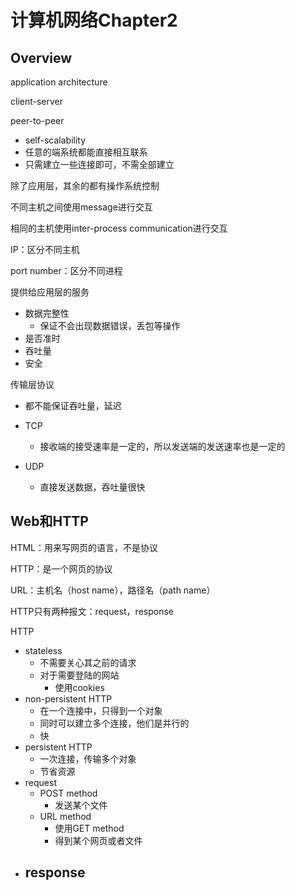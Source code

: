 # 计算机网络Chapter2

## Overview

application architecture

client-server

peer-to-peer

- self-scalability
- 任意的端系统都能直接相互联系
- 只需建立一些连接即可，不需全部建立

除了应用层，其余的都有操作系统控制

不同主机之间使用message进行交互

相同的主机使用inter-process communication进行交互

IP：区分不同主机

port number：区分不同进程

提供给应用层的服务

- 数据完整性
  - 保证不会出现数据错误，丢包等操作
- 是否准时
- 吞吐量
- 安全

传输层协议

- 都不能保证吞吐量，延迟

- TCP
  - 接收端的接受速率是一定的，所以发送端的发送速率也是一定的
- UDP
  - 直接发送数据，吞吐量很快

## Web和HTTP

HTML：用来写网页的语言，不是协议

HTTP：是一个网页的协议

URL：主机名（host name），路径名（path name）

HTTP只有两种报文：request，response

HTTP

- stateless
  - 不需要关心其之前的请求
  - 对于需要登陆的网站
    - 使用cookies
- non-persistent HTTP
  - 在一个连接中，只得到一个对象
  - 同时可以建立多个连接，他们是并行的
  - 快
- persistent HTTP
  - 一次连接，传输多个对象
  - 节省资源
- request
  - POST method
    - 发送某个文件
  - URL method
    - 使用GET method
    - 得到某个网页或者文件
- response
  - 